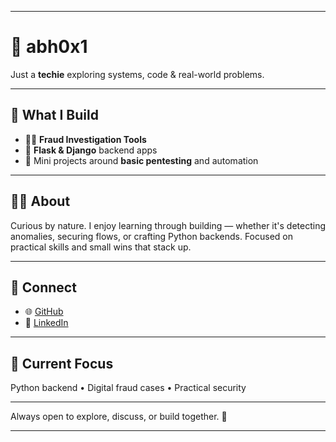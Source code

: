 
---

# 🚀 abh0x1

Just a **techie** exploring systems, code & real-world problems.

---

## 🧰 What I Build

* 🕵️‍♂️ **Fraud Investigation Tools**
* 🐍 **Flask & Django** backend apps
* 🧪 Mini projects around **basic pentesting** and automation

---

## 🙋‍♂️ About

Curious by nature. I enjoy learning through building — whether it's detecting anomalies, securing flows, or crafting Python backends. Focused on practical skills and small wins that stack up.

---

## 🔗 Connect

* 🌐 [GitHub](https://github.com/abh0x1)
* 💼 [LinkedIn](https://www.linkedin.com/in/abh0x1kr)

---

## 🎯 Current Focus

Python backend • Digital fraud cases • Practical security

---

Always open to explore, discuss, or build together. 🚀

---

